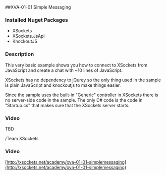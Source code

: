 ##XVA-01-01 Simple Messaging

### Installed Nuget Packages

- XSockets
- XSockets.JsApi
- KnockoutJS

### Description

This very basic example shows you how to connect to XSockets from JavaScript and create a chat with ~10 lines of JavaScript.

XSockets has no dependency to jQurey so the only thing used in the sample is plain JavaScript and knockoutjs to make things easier.

Since the sample uses the built-in "Generic" controller in XSockets there is no server-side code in the sample.
The only C# code is the code in "Startup.cs" that makes sure that the XSockets server starts.

### Video

TBD

/Team XSockets



### Video

[http://xsockets.net/academy/xva-01-01-simplemessaging](http://xsockets.net/academy/xva-01-01-simplemessaging)